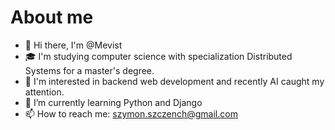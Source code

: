 # About me
- 👋 Hi there, I'm @Mevist
- 🎓 I'm studying computer science with specialization Distributed Systems for a master's degree.
- 👀 I'm interested in backend web development and recently AI caught my attention.
- 🌱 I’m currently learning Python and Django
- 📫 How to reach me: szymon.szczench@gmail.com
